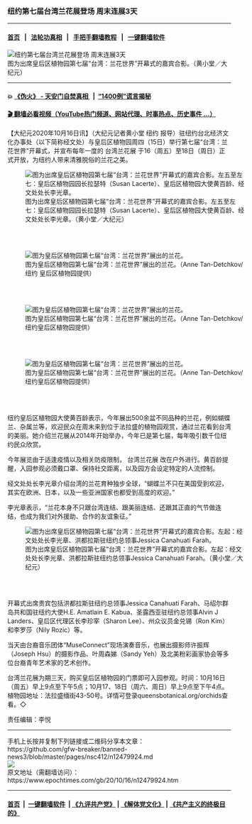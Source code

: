 ### 纽约第七届台湾兰花展登场 周末连展3天
------------------------

#### [首页](https://github.com/gfw-breaker/banned-news3/blob/master/README.md) &nbsp;&nbsp;|&nbsp;&nbsp; [法轮功真相](https://github.com/begood0513/basic/blob/master/README.md)  &nbsp;&nbsp;|&nbsp;&nbsp; [手把手翻墙教程](https://github.com/gfw-breaker/guides/wiki)  &nbsp;&nbsp;|&nbsp;&nbsp; [一键翻墙软件](https://github.com/gfw-breaker/nogfw/blob/master/README.md)  



<div><img alt="纽约第七届台湾兰花展登场 周末连展3天" class="attachment-djy_600_400 size-djy_600_400 wp-post-image" src="https://i.epochtimes.com/assets/uploads/2020/10/144325-600x400.jpg"/>
<div class="caption">
 图为出席皇后区植物园第七届“台湾：兰花世界”开幕式的嘉宾合影。（黄小堂／大纪元）
</div></div><hr/>

#### 💥 [《伪火》 - 天安门自焚真相 ](http://158.247.195.190:10000/videos/blog/weihuo.html)&nbsp; |&nbsp; [“1400例”谎言揭秘  ](http://158.247.195.190:10000/videos/blog/jiexi1400.html)

#### [ 🎬  翻墙必看视频（YouTube热门频道、网站代理、时事热点、历史事件 ...）](https://github.com/gfw-breaker/links/blob/master/banned.md)

<div><p>
 【大纪元2020年10月16日讯】（大纪元记者黄小堂
 <ok href="https://www.epochtimes.com/gb/tag/%E7%BA%BD%E7%BA%A6.html">
  纽约
 </ok>
 报导）驻纽约台北经济文化办事处（以下简称经文处）与皇后区植物园周四（15日）举行第七届“台湾：兰花世界”开幕式，并宣布每年一度的
 <ok href="https://www.epochtimes.com/gb/tag/%E5%8F%B0%E6%B9%BE%E5%85%B0%E8%8A%B1%E5%B1%95.html">
  台湾兰花展
 </ok>
 于16（周五）至18日（周日）正式开放，为纽约人带来清雅脱俗的兰花之美。
</p>
<figure class="wp-caption aligncenter" id="12479929" style="width: 500px">
 <img alt="图为出席皇后区植物园第七届“台湾：兰花世界”开幕式的嘉宾合影。左五至左七：皇后区植物园园长拉瑟特（Susan Lacerte）、皇后区植物园大使黄百龄、经文处处长李光章。" src="https://i.epochtimes.com/assets/uploads/2020/10/144324-450x300.jpg"/>
 <br/><figcaption class="wp-caption-text">
  图为出席皇后区植物园第七届“台湾：兰花世界”开幕式的嘉宾合影。左五至左七：皇后区植物园园长拉瑟特（Susan Lacerte）、皇后区植物园大使黄百龄、经文处处长李光章。（黄小堂／大纪元）
 </figcaption><br/>
</figure><br/>
<figure class="wp-caption aligncenter" id="12479928" style="width: 500px">
 <img alt="图为皇后区植物园第七届“台湾：兰花世界”展出的兰花。" src="https://i.epochtimes.com/assets/uploads/2020/10/144323-450x300.jpg"/>
 <br/><figcaption class="wp-caption-text">
  图为皇后区植物园第七届“台湾：兰花世界”展出的兰花。（Anne Tan-Detchkov/
  <ok href="https://www.epochtimes.com/gb/tag/%E7%BA%BD%E7%BA%A6.html">
   纽约
  </ok>
  皇后区植物园提供）
 </figcaption><br/>
</figure><br/>
<figure class="wp-caption aligncenter" id="12479927" style="width: 500px">
 <img alt="图为皇后区植物园第七届“台湾：兰花世界”展出的兰花。" src="https://i.epochtimes.com/assets/uploads/2020/10/144322-450x300.jpg"/>
 <br/><figcaption class="wp-caption-text">
  图为皇后区植物园第七届“台湾：兰花世界”展出的兰花。（Anne Tan-Detchkov/纽约皇后区植物园提供）
 </figcaption><br/>
</figure><br/>
<figure class="wp-caption aligncenter" id="12479926" style="width: 500px">
 <img alt="图为皇后区植物园第七届“台湾：兰花世界”展出的兰花。" src="https://i.epochtimes.com/assets/uploads/2020/10/144321-450x300.jpg"/>
 <br/><figcaption class="wp-caption-text">
  图为皇后区植物园第七届“台湾：兰花世界”展出的兰花。（Anne Tan-Detchkov/纽约皇后区植物园提供）
 </figcaption><br/>
</figure><br/>
<p>
 纽约皇后区植物园大使黄百龄表示，今年展出500余盆不同品种的兰花，例如蝴蝶兰、杂属兰等，欢迎民众在周末来到位于法拉盛的植物园观赏，通过兰花看到台湾的美丽。她介绍兰花展从2014年开始举办，今年已是第七届，每年吸引数千位纽约民众欣赏。
</p>
<p>
 今年展览由于适逢疫情以及相关防疫限制，
 <ok href="https://www.epochtimes.com/gb/tag/%E5%8F%B0%E6%B9%BE%E5%85%B0%E8%8A%B1%E5%B1%95.html">
  台湾兰花展
 </ok>
 改在户外进行。黄百龄提醒，入园参观必须戴口罩、保持社交距离，以及园方会设定特定的人流控制。
</p>
<p>
 经文处处长李光章介绍台湾的兰花育种独步全球，“蝴蝶兰不只在美国受到欢迎，其实在欧洲、日本，以及一些亚洲国家也都受到高度的欢迎。”
</p>
<p>
 李光章表示，“兰花本身不只跟台湾连结、跟美丽连结、还跟其正直的气节做连结，也成为我们对外援助、合作的友谊象征。”
</p>
<figure class="wp-caption aligncenter" id="12479931" style="width: 500px">
 <img alt="图为出席皇后区植物园第七届“台湾：兰花世界”开幕式的嘉宾合影。左起：经文处处长李光章、洪都拉斯驻纽约总领事Jessica Canahuati Farah。" src="https://i.epochtimes.com/assets/uploads/2020/10/144326-450x300.jpg"/>
 <br/><figcaption class="wp-caption-text">
  图为出席皇后区植物园第七届“台湾：兰花世界”开幕式的嘉宾合影。左起：经文处处长李光章、洪都拉斯驻纽约总领事Jessica Canahuati Farah。（黄小堂／大纪元）
 </figcaption><br/>
</figure><br/>
<p>
 开幕式出席贵宾包括洪都拉斯驻纽约总领事Jessica Canahuati Farah、马绍尔群岛共和国驻纽约大使H.E. Amatlain E. Kabua、圣露西亚驻纽约总领事Alvin J Landers、皇后区代理区长李珍宰（Sharon Lee）、州众议员金兑锡（Ron Kim）和李罗莎（Nily Rozic）等。
</p>
<p>
 当天由台裔音乐团体“MuseConnect”现场演奏音乐，也展出摄影师许振辉（Joseph Hsu）的摄影作品、叶周森娣（Sandy Yeh）及北美粉彩画家协会等多位台裔青年艺术家的艺术创作。
</p>
<p>
 台湾兰花展为期三天，购买皇后区植物园的门票即可入园参观。时间：10月16日（周五）早上9点至下午5点；10月17、18日（周六、周日）早上9点至下午4点。植物园地址：法拉盛缅街43-50号。详情可登录queensbotanical.org/orchids查看。◇
</p>
<p>
 责任编辑：李悦
</p>
</div>
<hr/>
手机上长按并复制下列链接或二维码分享本文章：<br/>
https://github.com/gfw-breaker/banned-news3/blob/master/pages/nsc412/n12479924.md <br/>
<a href='https://github.com/gfw-breaker/banned-news3/blob/master/pages/nsc412/n12479924.md'><img src='https://github.com/gfw-breaker/banned-news3/blob/master/pages/nsc412/n12479924.md.png'/></a> <br/>
原文地址（需翻墙访问）：https://www.epochtimes.com/gb/20/10/16/n12479924.htm


------------------------
#### [首页](https://github.com/gfw-breaker/banned-news3/blob/master/README.md) &nbsp;|&nbsp; [一键翻墙软件](https://github.com/gfw-breaker/nogfw/blob/master/README.md) &nbsp;| [《九评共产党》](https://github.com/gfw-breaker/9ping.md/blob/master/README.md#九评之一评共产党是什么) | [《解体党文化》](https://github.com/gfw-breaker/jtdwh.md/blob/master/README.md) | [《共产主义的终极目的》](https://github.com/gfw-breaker/gczydzjmd.md/blob/master/README.md)


<img src='http://gfw-breaker.win/banned-news3/pages/nsc412/n12479924.md' width='0px' height='0px'/>